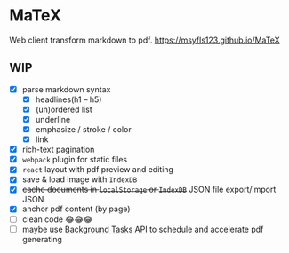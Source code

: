 MaTeX
===

Web client transform markdown to pdf.
https://msyfls123.github.io/MaTeX

## WIP

- [x] parse markdown syntax
  - [x] headlines(h1 – h5)
  - [x] (un)ordered list
  - [x] underline
  - [x] emphasize / stroke / color
  - [x] link
- [x] rich-text pagination
- [x] `webpack` plugin for static files
- [x] `react` layout with pdf preview and editing
- [x] save & load image with `IndexDB`
- [x] ~~cache documents in `localStorage` or `IndexDB`~~ JSON file export/import JSON
- [x] anchor pdf content (by page)
- [ ] clean code 😂😂😂
- [ ] maybe use [Background Tasks API](https://developer.mozilla.org/en-US/docs/Web/API/Background_Tasks_API#Example) to schedule and accelerate pdf generating
